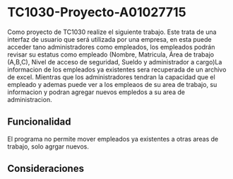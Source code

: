 # TC1030-Proyecto-A01027715
Como proyecto de TC1030 realize el siguiente trabajo. Este trata de una interfaz de usuario que será utilizada por una empresa, en esta puede acceder tano administradores como empleados, los empleados podrán revisar su estatus como empleado (Nombre, Matricula, Área de trabajo (A,B,C), Nivel de acceso de seguridad, Sueldo y administrador a cargo)La informacion de los empleados ya existentes sera recuperada de un archivo de excel. Mientras que los administradores tendran la capacidad que el empleado y ademas puede ver a los empleaos de su area de trabajo, su informacion y podran agregar nuevos empledos a su area de administracion.
## Funcionalidad
El programa no permite mover empleados ya existentes a otras areas de trabajo, solo agrgar nuevos.
## Consideraciones
